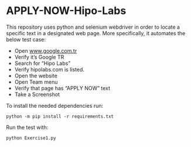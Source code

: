 # APPLY-NOW-Hipo-Labs

This repository uses python and selenium webdriver in order to locate a specific text in a designated web page.
More specifically, it automates the below test case:

- Open www.google.com.tr
- Verify it’s Google TR
- Search for “Hipo Labs”
- Verify hipolabs.com is listed.
- Open the website
- Open Team menu
- Verify that page has “APPLY NOW” text
- Take a Screenshot

To install the needed dependencies run:
```
python -m pip install -r requirements.txt
```
Run the test with:
```
python Exercise1.py
```